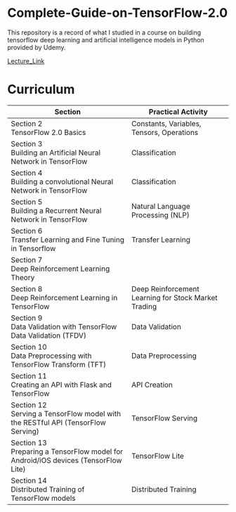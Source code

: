 # Complete-Guide-on-TensorFlow-2.0

This repository is a record of what I studied in a course on building tensorflow deep learning and artificial intelligence models in Python provided by Udemy.

[Lecture_Link]

# Curriculum

| Section | Practical Activity |
| --- | --- |
| Section 2<br>TensorFlow 2.0 Basics | Constants, Variables, Tensors, Operations |
| Section 3<br>Building an Artificial Neural Network in TensorFlow | Classification |
| Section 4<br>Building a convolutional Neural Network in TensorFlow | Classification |
| Section 5<br>Building a Recurrent Neural Network in TensorFlow | Natural Language Processing (NLP) |
| Section 6<br>Transfer Learning and Fine Tuning in Tensorflow | Transfer Learning |
| Section 7<br>Deep Reinforcement Learning Theory |  |
| Section 8<br>Deep Reinforcement Learning in TensorFlow | Deep Reinforcement Learning for Stock Market Trading |
| Section 9<br>Data Validation with TensorFlow Data Validation (TFDV) | Data Validation |
| Section 10<br>Data Preprocessing with TensorFlow Transform (TFT) | Data Preprocessing |
| Section 11<br>Creating an API with Flask and TensorFlow | API Creation |
| Section 12<br>Serving a TensorFlow model with the RESTful API (TensorFlow Serving) | TensorFlow Serving |
| Section 13<br>Preparing a TensorFlow model for Android/iOS devices (TensorFlow Lite) | TensorFlow Lite |
| Section 14<br>Distributed Training of TensorFlow models | Distributed Training |

[Lecture_Link]: https://www.udemy.com/course/tensorflow-2
